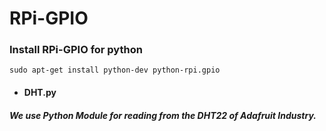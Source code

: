 # RPi-GPIO

### Install RPi-GPIO for python
```
sudo apt-get install python-dev python-rpi.gpio
```

- #### DHT.py
##### We use Python Module for reading from the DHT22 of Adafruit Industry.
